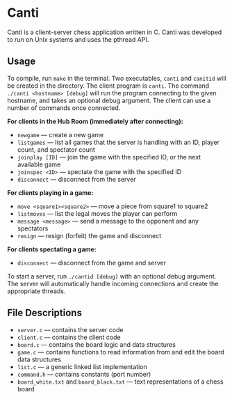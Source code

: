 ﻿# Canti

Canti is a client-server chess application written in C. Canti was developed to run on Unix systems and uses the pthread API.


## Usage
To compile, run `make` in the terminal. Two executables, `canti` and `canitid` will be created in the directory.
The client program is `canti`. The command `./canti <hostname> [debug]` will run the program connecting to the given hostname, and takes an optional debug argument. The client can use a number of commands once connected.

**For clients in the Hub Room (immediately after connecting):**
* `newgame` — create a new game
* `listgames` — list all games that the server is handling with an ID, player count, and spectator count
* `joinplay [ID]` — join the game with the specified ID, or the next available game
* `joinspec <ID>` — spectate the game with the specified ID
* `disconnect` — disconnect from the server

**For clients playing in a game:**
* `move <square1><square2>` — move a piece from square1 to square2
* `listmoves` — list the legal moves the player can perform
* `message <message>` — send a message to the opponent and any spectators
* `resign` — resign (forfeit) the game and disconnect

**For clients spectating a game:**
* `disconnect` — disconnect from the game and server

To start a server, run `./cantid [debug]` with an optional debug argument. The server will automatically handle incoming connections and create the appropriate threads.

## File Descriptions
* `server.c` — contains the server code
* `client.c` — contains the client code
* `board.c` — contains the board logic and data structures
* `game.c` — contains functions to read information from and edit the board data structures
* `list.c` — a generic linked list implementation
* `command.h` — contains constants (port number)
* `board_white.txt` and `board_black.txt` — text representations of a chess board
